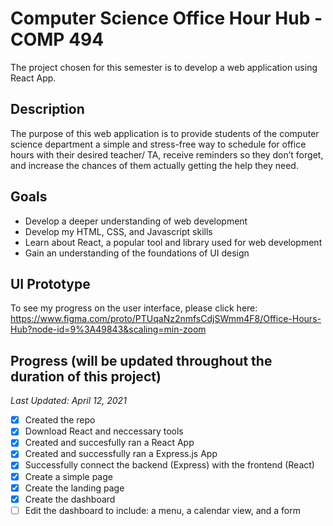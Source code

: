 # Computer Science Office Hour Hub - COMP 494

The project chosen for this semester is to develop a web application using React App.

## Description
The purpose of this web application is to provide students of the computer science department a simple and stress-free way to schedule for office hours with their desired teacher/ TA, receive reminders so they don’t forget, and increase the chances of them actually getting the help they need.

## Goals
* Develop a deeper understanding of web development
* Develop my HTML, CSS, and Javascript skills
* Learn about React, a popular tool and library used for web development
* Gain an understanding of the foundations of UI design

## UI Prototype
To see my progress on the user interface, please click here: https://www.figma.com/proto/PTUqaNz2nmfsCdjSWmm4F8/Office-Hours-Hub?node-id=9%3A49843&scaling=min-zoom

## Progress (will be updated throughout the duration of this project)
*Last Updated: April 12, 2021*
- [x] Created the repo
- [x] Download React and neccessary tools
- [x] Created and succesfully ran a React App
- [x] Created and successfully ran a Express.js App
- [x] Successfully connect the backend (Express) with the frontend (React)
- [x] Create a simple page
- [x] Create the landing page
- [x] Create the dashboard
- [ ] Edit the dashboard to include: a menu, a calendar view, and a form
